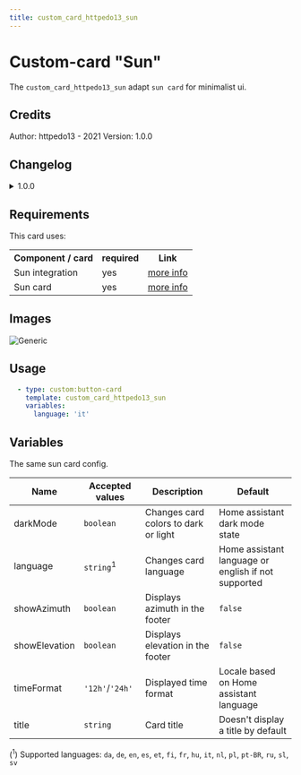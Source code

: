 ```yaml
---
title: custom_card_httpedo13_sun
---
```

<!-- markdownlint-disable MD046 -->

# Custom-card "Sun"

The `custom_card_httpedo13_sun` adapt `sun card` for minimalist ui.

## Credits

Author: httpedo13 - 2021
Version: 1.0.0

## Changelog

<details>
<summary>1.0.0</summary>
Initial release
</details>

## Requirements

This card uses:
<table>
<tr>
<th>Component / card</th>
<th>required</th>
<th>Link</th>
</tr>
<tr>
<td>Sun integration</td>
<td>yes</td>
<td><a href="https://www.home-assistant.io/integrations/sun/">more info</a></td>
</tr>
<tr>
<td>Sun card</td>
<td>yes</td>
<td><a href="https://github.com/AitorDB/home-assistant-sun-card">more info</a></td>
</tr>
</table>

## Images

![Generic](../../docs/assets/img/sun-card.png)

## Usage

```yaml
  - type: custom:button-card
    template: custom_card_httpedo13_sun
    variables:
      language: 'it'
```

## Variables

The same sun card config.

| Name          | Accepted values      | Description                          | Default                                             |
|---------------|----------------------|--------------------------------------|-----------------------------------------------------|
| darkMode      | `boolean`            | Changes card colors to dark or light | Home assistant dark mode state                      |
| language      | `string`<sup>1</sup> | Changes card language                | Home assistant language or english if not supported |
| showAzimuth   | `boolean`            | Displays azimuth in the footer       | `false`                                             |
| showElevation | `boolean`            | Displays elevation in the footer     | `false`                                             |
| timeFormat    | `'12h'`/`'24h'`      | Displayed time format                | Locale based on Home assistant language             |
| title         | `string`             | Card title                           | Doesn't display a title by default                  |         |

(<sup>1</sup>) Supported languages: `da`, `de`, `en`, `es`, `et`, `fi`, `fr`, `hu`, `it`, `nl`, `pl`, `pt-BR`, `ru`, `sl`, `sv`
